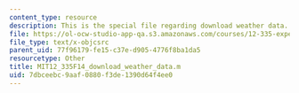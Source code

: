 ```yaml
---
content_type: resource
description: This is the special file regarding download weather data.
file: https://ol-ocw-studio-app-qa.s3.amazonaws.com/courses/12-335-experimental-atmospheric-chemistry-fall-2014/7dbceebc9aaf0880f3de1390d64f4ee0_MIT12_335F14_download_weather_data.m
file_type: text/x-objcsrc
parent_uid: 77f96179-fe15-c37e-d905-4776f8ba1da5
resourcetype: Other
title: MIT12_335F14_download_weather_data.m
uid: 7dbceebc-9aaf-0880-f3de-1390d64f4ee0
---
```

